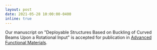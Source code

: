 ```yaml
---
layout: post
date: 2021-05-28 10:00:00-0400
inline: true
---
```


Our manuscript on "Deployable Structures Based on Buckling of Curved Beams Upon a Rotational Input" is accepted for publication in [Advanced Functional Materials](https://onlinelibrary.wiley.com/doi/pdf/10.1002/adfm.202101144?casa_token=aMNVW71VcgcAAAAA:rJmMRNdmL9yCgWa3hVAtuMMBNN4tqr_vd2hsjOFgezkHPcx2Kn7yQlB410xMx1Poqt8ssWveIntlhak).
